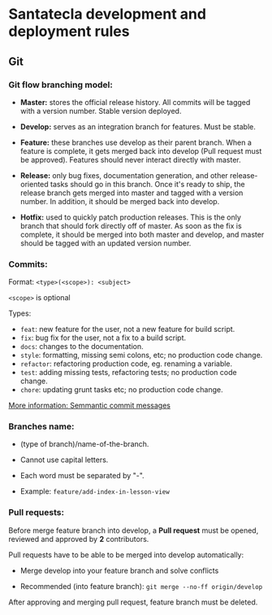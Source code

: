 # Santatecla development and deployment rules

## Git

### **Git flow** branching model:

- **Master:** stores the official release history. All commits will be tagged with a version number. Stable version deployed.

- **Develop:** serves as an integration branch for features. Must be stable.

- **Feature:** these branches use develop as their parent branch. When a feature is complete, it gets merged back into develop (Pull request must be approved). Features should never interact directly with master.

- **Release:** only bug fixes, documentation generation, and other release-oriented tasks should go in this branch. Once it's ready to ship, the release branch gets merged into master and tagged with a version number. In addition, it should be merged back into develop.

- **Hotfix:** used to quickly patch production releases. This is the only branch that should fork directly off of master. As soon as the fix is complete, it should be merged into both master and develop, and master should be tagged with an updated version number.

### Commits:

Format: `<type>(<scope>): <subject>`

`<scope>` is optional

Types:

- `feat`: new feature for the user, not a new feature for build script.
- `fix`: bug fix for the user, not a fix to a build script.
- `docs`: changes to the documentation.
- `style`: formatting, missing semi colons, etc; no production code change.
- `refactor`: refactoring production code, eg. renaming a variable.
- `test`: adding missing tests, refactoring tests; no production code change.
- `chore`: updating grunt tasks etc; no production code change.

[More information: Semmantic commit messages](https://gist.github.com/joshbuchea/6f47e86d2510bce28f8e7f42ae84c716)

### Branches name:

- (type of branch)/name-of-the-branch.
- Cannot use capital letters.
- Each word must be separated by "-".

- Example: `feature/add-index-in-lesson-view`

### Pull requests:

Before merge feature branch into develop, a **Pull request** must be opened, reviewed and approved by **2** contributors.

Pull requests have to be able to be merged into develop automatically: 

- Merge develop into your feature branch and solve conflicts

- Recommended (into feature branch): `git merge --no-ff origin/develop`

After approving and merging pull request, feature branch must be deleted.

